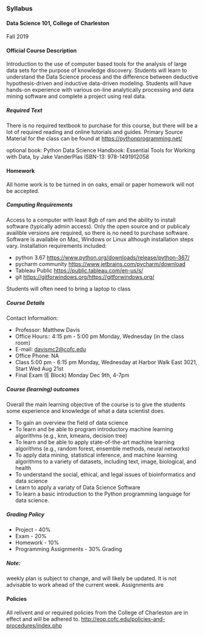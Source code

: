 ### Syllabus

#### Data Science 101, College of Charleston

Fall 2019

#### Official Course Description

Introduction to the use of computer based tools for the analysis of large data sets for the purpose of knowledge discovery. Students will learn to understand the Data Science process and the difference between deductive hypothesis-driven and inductive data-driven modeling. Students will have hands-on experience with various on-line analytically processing and data mining software and complete a project using real data.

##### Required Text

There is no required textbook to purchase for this course, but there will be a lot of required reading and online tutorials and guides.
Primary Source Material for the class can be found at
https://pythonprogramming.net/

optional book:
Python Data Science Handbook: Essential Tools for Working with Data, by Jake VanderPlas
 ISBN-13: 978-1491912058

#### Homework
All home work is to be turned in on oaks, email or paper homework will not be accepted.


##### Computing Requirements

Access to a computer with least 8gb of ram and the ability to install software (typically admin access).
 Only the open source and or publicaly availible versions are required, so there is no need to purchase software.
 Software is available on Mac, Windows or Linux although installation steps vary.
Installation requirements included:

* python 3.67  https://www.python.org/downloads/release/python-367/
* pycharm community https://www.jetbrains.com/pycharm/download
* Tableau Public https://public.tableau.com/en-us/s/
* git https://gitforwindows.org/https://gitforwindows.org/

Students will often need to bring a laptop to class


##### Course Details

Contact Information:

*	Professor: Matthew Davis
*	Office Hours:: 4:15 pm - 5:00 pm 	Monday, Wednesday  (in the class room)
*	E-mail: davismc2@cofc.edu
*	Office Phone: NA
*	Class 	5:00 pm - 6:15 pm 	Monday, Wednesday at Harbor Walk East 3021,  Start	Wed Aug 21st
* Final Exam (E Block)  Monday Dec 9th, 4-7pm

##### Course (learning) outcomes

Overall the main learning objective of the course is to give the students some experience and knowledge of what a data scientist does.

*	To gain an overview the field of data science
*	To learn and be able to program introductory machine learning algorithms (e.g., knn, kmeans, decision tree)
*	To learn and be able to apply state-of-the-art machine learning algorithms (e.g., random forest, ensemble methods, neural networks)
*	To apply data mining, statistical inference, and machine learning algorithms to a variety of datasets, including text, image, biological, and health
*	To understand the social, ethical, and legal issues of bioinformatics and data science
* Learn to apply a variaty of Data Science Software
*	To learn a basic introduction to the Python programming language for data science.

##### Grading Policy

*	Project - 40%
*	Exam - 20%
*	Homework - 10%
*	Programming Assignments - 30%
Grading

##### Note:
weekly plan is subject to change, and will likely be updated.  It is not advisable to work ahead of the current week.
Assignments are

#### Policies
All relivent and or required policies from the College of Charleston are in effect and will be adhered to.
http://eop.cofc.edu/policies-and-procedures/index.php
